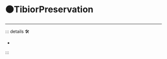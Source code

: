 # 🟠<motor>TibiorPreservation</motor>

---

<!-- =================================================== -->
<!-- =================================================== -->
<!-- =================================================== -->
<!-- =================================================== -->
<!-- =================================================== -->
::: details 🛠

-

:::

